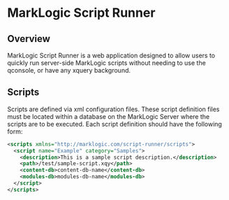 # MarkLogic Script Runner

## Overview
MarkLogic Script Runner is a web application designed to allow users to quickly run server-side MarkLogic scripts without needing to use the qconsole, or have any xquery background.

## Scripts
Scripts are defined via xml configuration files.  These script definition files must be located within a database on the MarkLogic Server where the scripts are to be executed.  Each script definition should have the following form:

```xml
<scripts xmlns="http://marklogic.com/script-runner/scripts">
  <script name="Example" category="Samples">
    <description>This is a sample script description.</description>
    <path>/test/sample-script.xqy</path>
    <content-db>content-db-name</content-db>
    <modules-db>modules-db-name</modules-db>
  </script>
</scripts>
```


